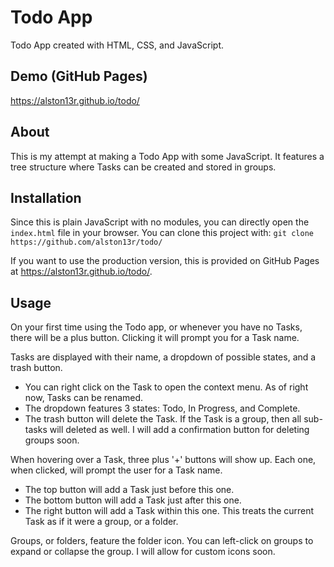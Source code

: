 # Todo App
Todo App created with HTML, CSS, and JavaScript.



## Demo (GitHub Pages)
<https://alston13r.github.io/todo/>



## About
This is my attempt at making a Todo App with some JavaScript. It features a tree structure where Tasks can be created and stored in groups.



## Installation
Since this is plain JavaScript with no modules, you can directly open the `index.html` file in your browser. You can clone this project with:
`git clone https://github.com/alston13r/todo/`

If you want to use the production version, this is provided on GitHub Pages at <https://alston13r.github.io/todo/>.



## Usage
On your first time using the Todo app, or whenever you have no Tasks, there will be a plus button. Clicking it will prompt you for a Task name.

Tasks are displayed with their name, a dropdown of possible states, and a trash button.
* You can right click on the Task to open the context menu. As of right now, Tasks can be renamed.
* The dropdown features 3 states: Todo, In Progress, and Complete.
* The trash button will delete the Task. If the Task is a group, then all sub-tasks will deleted as well. I will add a confirmation button for deleting groups soon.

When hovering over a Task, three plus '+' buttons will show up. Each one, when clicked, will prompt the user for a Task name.
* The top button will add a Task just before this one.
* The bottom button will add a Task just after this one.
* The right button will add a Task within this one. This treats the current Task as if it were a group, or a folder.

Groups, or folders, feature the folder icon. You can left-click on groups to expand or collapse the group. I will allow for custom icons soon.